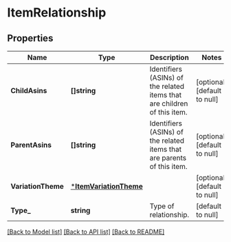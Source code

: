 # ItemRelationship

## Properties
Name | Type | Description | Notes
------------ | ------------- | ------------- | -------------
**ChildAsins** | **[]string** | Identifiers (ASINs) of the related items that are children of this item. | [optional] [default to null]
**ParentAsins** | **[]string** | Identifiers (ASINs) of the related items that are parents of this item. | [optional] [default to null]
**VariationTheme** | [***ItemVariationTheme**](ItemVariationTheme.md) |  | [optional] [default to null]
**Type_** | **string** | Type of relationship. | [default to null]

[[Back to Model list]](../README.md#documentation-for-models) [[Back to API list]](../README.md#documentation-for-api-endpoints) [[Back to README]](../README.md)

